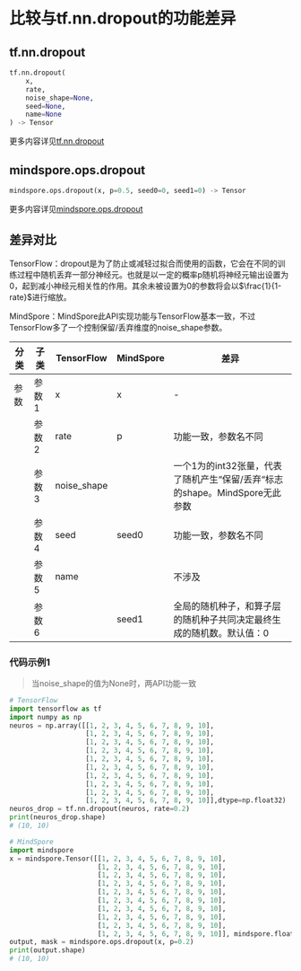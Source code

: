 # 比较与tf.nn.dropout的功能差异

## tf.nn.dropout

```python
tf.nn.dropout(
    x,
    rate,
    noise_shape=None,
    seed=None,
    name=None
) -> Tensor
```

更多内容详见[tf.nn.dropout](https://www.tensorflow.org/versions/r2.6/api_docs/python/tf/nn/dropout)

## mindspore.ops.dropout

```python
mindspore.ops.dropout(x, p=0.5, seed0=0, seed1=0) -> Tensor
```

更多内容详见[mindspore.ops.dropout](https://www.mindspore.cn/docs/zh-CN/master/api_python/ops/mindspore.ops.dropout.html)

## 差异对比

TensorFlow：dropout是为了防止或减轻过拟合而使用的函数，它会在不同的训练过程中随机丢弃一部分神经元。也就是以一定的概率p随机将神经元输出设置为0，起到减小神经元相关性的作用。其余未被设置为0的参数将会以$\frac{1}{1-rate}$进行缩放。

MindSpore：MindSpore此API实现功能与TensorFlow基本一致，不过TensorFlow多了一个控制保留/丢弃维度的noise_shape参数。

| 分类 | 子类  | TensorFlow  | MindSpore | 差异                                                         |
| ---- | ----- | ----------- | --------- | ------------------------------------------------------------ |
| 参数 | 参数1 | x           | x         | -                                                            |
|      | 参数2 | rate        | p         | 功能一致，参数名不同                                         |
|      | 参数3 | noise_shape |           | 一个1为的int32张量，代表了随机产生“保留/丢弃“标志的shape。MindSpore无此参数 |
|      | 参数4 | seed        | seed0     | 功能一致，参数名不同                                         |
|      | 参数5 | name        |           | 不涉及                                                       |
|      | 参数6 |             | seed1     | 全局的随机种子，和算子层的随机种子共同决定最终生成的随机数。默认值：0 |

### 代码示例1

> 当noise_shape的值为None时，两API功能一致

```python
# TensorFlow
import tensorflow as tf
import numpy as np
neuros = np.array([[1, 2, 3, 4, 5, 6, 7, 8, 9, 10],
                   [1, 2, 3, 4, 5, 6, 7, 8, 9, 10],
                   [1, 2, 3, 4, 5, 6, 7, 8, 9, 10],
                   [1, 2, 3, 4, 5, 6, 7, 8, 9, 10],
                   [1, 2, 3, 4, 5, 6, 7, 8, 9, 10],
                   [1, 2, 3, 4, 5, 6, 7, 8, 9, 10],
                   [1, 2, 3, 4, 5, 6, 7, 8, 9, 10],
                   [1, 2, 3, 4, 5, 6, 7, 8, 9, 10],
                   [1, 2, 3, 4, 5, 6, 7, 8, 9, 10],
                   [1, 2, 3, 4, 5, 6, 7, 8, 9, 10]],dtype=np.float32)
neuros_drop = tf.nn.dropout(neuros, rate=0.2)
print(neuros_drop.shape)
# (10, 10)

# MindSpore
import mindspore
x = mindspore.Tensor([[1, 2, 3, 4, 5, 6, 7, 8, 9, 10],
                      [1, 2, 3, 4, 5, 6, 7, 8, 9, 10],
                      [1, 2, 3, 4, 5, 6, 7, 8, 9, 10],
                      [1, 2, 3, 4, 5, 6, 7, 8, 9, 10],
                      [1, 2, 3, 4, 5, 6, 7, 8, 9, 10],
                      [1, 2, 3, 4, 5, 6, 7, 8, 9, 10],
                      [1, 2, 3, 4, 5, 6, 7, 8, 9, 10],
                      [1, 2, 3, 4, 5, 6, 7, 8, 9, 10],
                      [1, 2, 3, 4, 5, 6, 7, 8, 9, 10],
                      [1, 2, 3, 4, 5, 6, 7, 8, 9, 10]], mindspore.float32)
output, mask = mindspore.ops.dropout(x, p=0.2)
print(output.shape)
# (10, 10)
```
